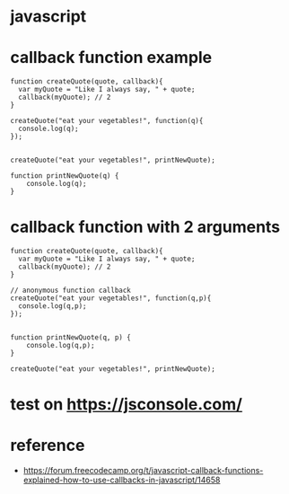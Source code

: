 # javascript


# callback function example

```
function createQuote(quote, callback){ 
  var myQuote = "Like I always say, " + quote;
  callback(myQuote); // 2
}

createQuote("eat your vegetables!", function(q){ 
  console.log(q); 
});


createQuote("eat your vegetables!", printNewQuote);

function printNewQuote(q) {
	console.log(q);
}
```

# callback function with 2 arguments
```
function createQuote(quote, callback){ 
  var myQuote = "Like I always say, " + quote;
  callback(myQuote); // 2
}

// anonymous function callback
createQuote("eat your vegetables!", function(q,p){ 
  console.log(q,p); 
});


function printNewQuote(q, p) {
	console.log(q,p);
}

createQuote("eat your vegetables!", printNewQuote);
```

# test on https://jsconsole.com/

# reference
* https://forum.freecodecamp.org/t/javascript-callback-functions-explained-how-to-use-callbacks-in-javascript/14658
